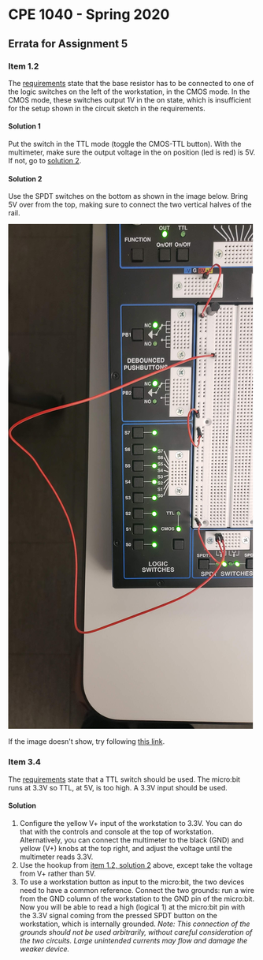 # CPE 1040 - Spring 2020

## Errata for Assignment 5

### Item 1.2

The [requirements](requirements.md#1-npn-transistor-circuit) state that the base resistor has to be connected to one of the logic switches on the left of the workstation, in the CMOS mode. In the CMOS mode, these switches output 1V in the on state, which is insufficient for the setup shown in the circuit sketch in the requirements.

#### Solution 1

Put the switch in the TTL mode (toggle the CMOS-TTL button). With the multimeter, make sure the output voltage in the on position (led is red) is 5V. If not, go to [solution 2](#solution-2).

#### Solution 2

Use the SPDT switches on the bottom as shown in the image below. Bring 5V over from the top, making sure to connect the two vertical halves of the rail.

![alt text](images/spdt-switches.jpg "SPDT switches at the bottom of the workstation")

If the image doesn't show, try following [this link](https://photos.app.goo.gl/V5FnHwSvj8XLRz489).

### Item 3.4

The [requirements](requirements.md#1-npn-transistor-circuit) state that a TTL switch should be used. The micro:bit runs at 3.3V so TTL, at 5V, is too high. A 3.3V input should be used.

#### Solution

1. Configure the yellow V+ input of the workstation to 3.3V. You can do that with the controls and console at the top of workstation. Alternatively, you can connect the multimeter to the black (GND) and yellow (V+) knobs at the top right, and adjust the voltage until the multimeter reads 3.3V.
2. Use the hookup from [item 1.2, solution 2](#solution-2) above, except take the voltage from V+ rather than 5V.
3. To use a workstation button as input to the micro:bit, the two devices need to have a common reference. Connect the two grounds: run a wire from the GND column of the workstation to the GND pin of the micro:bit. Now you will be able to read a high (logical 1) at the micro:bit pin with the 3.3V signal coming from the pressed SPDT button on the workstation, which is internally grounded. _Note: This connection of the grounds should not be used arbitrarily, without careful consideration of the two circuits. Large unintended currents may flow and damage the weaker device._
